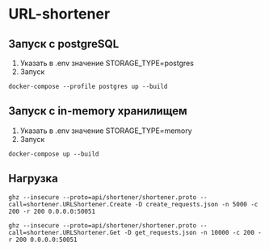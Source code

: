 # URL-shortener
## Запуск с postgreSQL
1. Указать в .env значение STORAGE_TYPE=postgres
2. Запуск
```
docker-compose --profile postgres up --build
```
## Запуск с in-memory хранилищем
1. Указать в .env значение STORAGE_TYPE=memory
2. Запуск
```
docker-compose up --build
```
## Нагрузка
```
ghz --insecure --proto=api/shortener/shortener.proto --call=shortener.URLShortener.Create -D create_requests.json -n 5000 -c 200 -r 200 0.0.0.0:50051
```
```
ghz --insecure --proto=api/shortener/shortener.proto --call=shortener.URLShortener.Get -D get_requests.json -n 10000 -c 200 -r 200 0.0.0.0:50051
```


